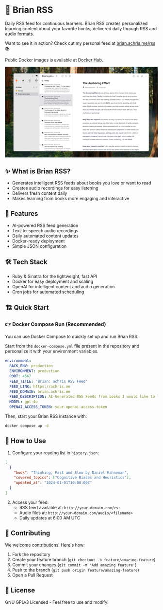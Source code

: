 # 🧠 Brian RSS

Daily RSS feed for continuous learners. Brian RSS creates personalized learning content about your favorite books, delivered daily through RSS and audio formats.

Want to see it in action? Check out my personal feed at [brian.achris.me/rss](https://brian.achris.me/rss) 📚

Public Docker images is available at [Docker Hub](https://hub.docker.com/r/achris15/brian-rss).

![screenshot](readme/screenshot.jpeg)

## ✨ What is Brian RSS?

- Generates intelligent RSS feeds about books you love or want to read
- Creates audio recordings for easy listening
- Delivers fresh content daily
- Makes learning from books more engaging and interactive

## 🚀 Features

- AI-powered RSS feed generation
- Text-to-speech audio recordings
- Daily automated content updates
- Docker-ready deployment
- Simple JSON configuration

## 🛠️ Tech Stack

- Ruby & Sinatra for the lightweight, fast API
- Docker for easy deployment and scaling
- OpenAI for intelligent content and audio generation
- Cron jobs for automated scheduling

## 🏗️ Quick Start

### 👉 Docker Compose Run (Recommended)

You can use Docker Compose to quickly set up and run Brian RSS.

Start from the `docker-compose.yml` file present in the repository and personalize it with your environment variables.

```yml
environment:
  RACK_ENV: production
  ENVIRONMENT: production
  PORT: 4567
  FEED_TITLE: "Brian: achris RSS Feed"
  FEED_LINK: https://achris.me
  FEED_DOMAIN: brian.achris.me
  FEED_DESCRIPTION: AI-Generated RSS Feeds from books I would like to learn more about
  MODEL: gpt-4o
  OPENAI_ACCESS_TOKEN: your-openai-access-token
```

Then, start your Brian RSS instance with:

```bash
docker compose up -d
```

## 📖 How to Use

1. Configure your reading list in `history.json`:

```json
[
  {
    "book": "Thinking, Fast and Slow by Daniel Kahneman",
    "covered_topics": ["Cognitive Biases and Heuristics"],
    "updated_at": "2024-01-01T10:00:00Z"
  }
]
```

2. Access your feed:
   - RSS feed available at: `http://your-domain.com/rss`
   - Audio files at: `http://your-domain.com/audio/<filename>`
   - Daily updates at 6:00 AM UTC

## 🤝 Contributing

We welcome contributions! Here's how:

1. Fork the repository
2. Create your feature branch (`git checkout -b feature/amazing-feature`)
3. Commit your changes (`git commit -m 'Add amazing feature'`)
4. Push to the branch (`git push origin feature/amazing-feature`)
5. Open a Pull Request

## 📝 License

GNU GPLv3 Licensed - Feel free to use and modify!
